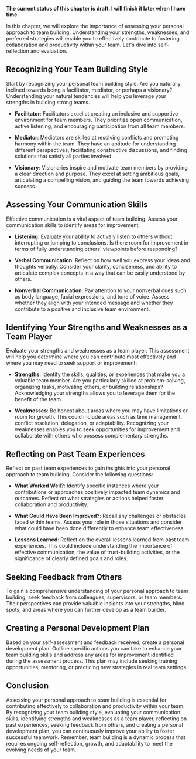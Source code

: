 **The current status of this chapter is draft. I will finish it later when I have time**

In this chapter, we will explore the importance of assessing your personal approach to team building. Understanding your strengths, weaknesses, and preferred strategies will enable you to effectively contribute to fostering collaboration and productivity within your team. Let's dive into self-reflection and evaluation.

**Recognizing Your Team Building Style**
----------------------------------------

Start by recognizing your personal team building style. Are you naturally inclined towards being a facilitator, mediator, or perhaps a visionary? Understanding your natural tendencies will help you leverage your strengths in building strong teams.

* **Facilitator**: Facilitators excel at creating an inclusive and supportive environment for team members. They prioritize open communication, active listening, and encouraging participation from all team members.

* **Mediator**: Mediators are skilled at resolving conflicts and promoting harmony within the team. They have an aptitude for understanding different perspectives, facilitating constructive discussions, and finding solutions that satisfy all parties involved.

* **Visionary**: Visionaries inspire and motivate team members by providing a clear direction and purpose. They excel at setting ambitious goals, articulating a compelling vision, and guiding the team towards achieving success.

**Assessing Your Communication Skills**
---------------------------------------

Effective communication is a vital aspect of team building. Assess your communication skills to identify areas for improvement:

* **Listening**: Evaluate your ability to actively listen to others without interrupting or jumping to conclusions. Is there room for improvement in terms of fully understanding others' viewpoints before responding?

* **Verbal Communication**: Reflect on how well you express your ideas and thoughts verbally. Consider your clarity, conciseness, and ability to articulate complex concepts in a way that can be easily understood by others.

* **Nonverbal Communication**: Pay attention to your nonverbal cues such as body language, facial expressions, and tone of voice. Assess whether they align with your intended message and whether they contribute to a positive and inclusive team environment.

**Identifying Your Strengths and Weaknesses as a Team Player**
--------------------------------------------------------------

Evaluate your strengths and weaknesses as a team player. This assessment will help you determine where you can contribute most effectively and where you may need to seek support or improvement:

* **Strengths**: Identify the skills, qualities, or experiences that make you a valuable team member. Are you particularly skilled at problem-solving, organizing tasks, motivating others, or building relationships? Acknowledging your strengths allows you to leverage them for the benefit of the team.

* **Weaknesses**: Be honest about areas where you may have limitations or room for growth. This could include areas such as time management, conflict resolution, delegation, or adaptability. Recognizing your weaknesses enables you to seek opportunities for improvement and collaborate with others who possess complementary strengths.

**Reflecting on Past Team Experiences**
---------------------------------------

Reflect on past team experiences to gain insights into your personal approach to team building. Consider the following questions:

* **What Worked Well?**: Identify specific instances where your contributions or approaches positively impacted team dynamics and outcomes. Reflect on what strategies or actions helped foster collaboration and productivity.

* **What Could Have Been Improved?**: Recall any challenges or obstacles faced within teams. Assess your role in those situations and consider what could have been done differently to enhance team effectiveness.

* **Lessons Learned**: Reflect on the overall lessons learned from past team experiences. This could include understanding the importance of effective communication, the value of trust-building activities, or the significance of clearly defined goals and roles.

**Seeking Feedback from Others**
--------------------------------

To gain a comprehensive understanding of your personal approach to team building, seek feedback from colleagues, supervisors, or team members. Their perspectives can provide valuable insights into your strengths, blind spots, and areas where you can further develop as a team builder.

**Creating a Personal Development Plan**
----------------------------------------

Based on your self-assessment and feedback received, create a personal development plan. Outline specific actions you can take to enhance your team building skills and address any areas for improvement identified during the assessment process. This plan may include seeking training opportunities, mentoring, or practicing new strategies in real team settings.

**Conclusion**
--------------

Assessing your personal approach to team building is essential for contributing effectively to collaboration and productivity within your team. By recognizing your team building style, evaluating your communication skills, identifying strengths and weaknesses as a team player, reflecting on past experiences, seeking feedback from others, and creating a personal development plan, you can continuously improve your ability to foster successful teamwork. Remember, team building is a dynamic process that requires ongoing self-reflection, growth, and adaptability to meet the evolving needs of your team.
